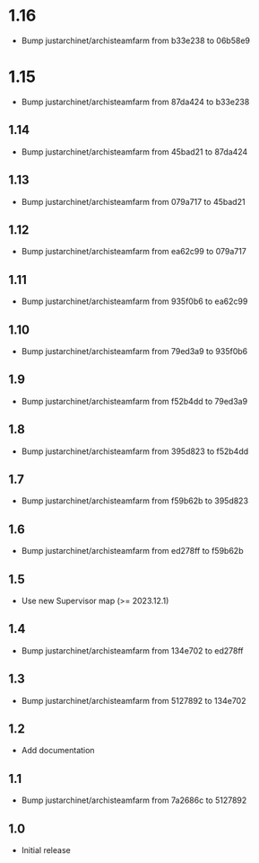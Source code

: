# 1.16
- Bump justarchinet/archisteamfarm from b33e238 to 06b58e9
# 1.15
- Bump justarchinet/archisteamfarm from 87da424 to b33e238
## 1.14
- Bump justarchinet/archisteamfarm from 45bad21 to 87da424
## 1.13
- Bump justarchinet/archisteamfarm from 079a717 to 45bad21
## 1.12
- Bump justarchinet/archisteamfarm from ea62c99 to 079a717
## 1.11
- Bump justarchinet/archisteamfarm from 935f0b6 to ea62c99
## 1.10
- Bump justarchinet/archisteamfarm from 79ed3a9 to 935f0b6
## 1.9
- Bump justarchinet/archisteamfarm from f52b4dd to 79ed3a9
## 1.8
- Bump justarchinet/archisteamfarm from 395d823 to f52b4dd
## 1.7
- Bump justarchinet/archisteamfarm from f59b62b to 395d823
## 1.6
- Bump justarchinet/archisteamfarm from ed278ff to f59b62b
## 1.5
- Use new Supervisor map (>= 2023.12.1)
## 1.4
- Bump justarchinet/archisteamfarm from 134e702 to ed278ff
## 1.3
- Bump justarchinet/archisteamfarm from 5127892 to 134e702
## 1.2
- Add documentation
## 1.1
- Bump justarchinet/archisteamfarm from 7a2686c to 5127892
## 1.0
- Initial release
